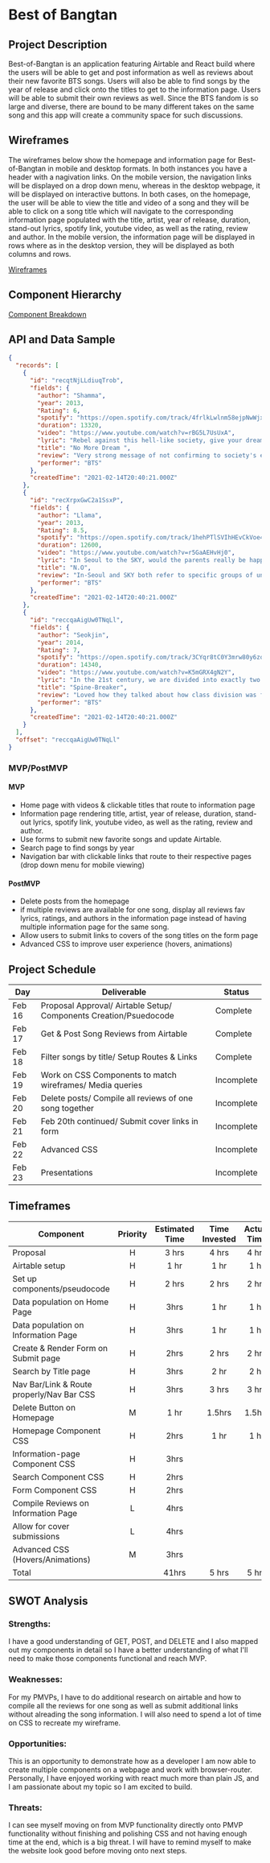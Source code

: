 # Best of Bangtan

## Project Description

Best-of-Bangtan is an application featuring Airtable and React build where the users will be able to get and post information as well as reviews about their new favorite BTS songs. Users will also be able to find songs by the year of release and click onto the titles to get to the information page. Users will be able to submit their own reviews as well. Since the BTS fandom is so large and diverse, there are bound to be many different takes on the same song and this app will create a community space for such discussions.

## Wireframes

The wireframes below show the homepage and information page for Best-of-Bangtan in mobile and desktop formats. In both instances you have a header with a nagivation links. On the mobile version, the navigation links will be displayed on a drop down menu, whereas in the desktop webpage, it will be displayed on interactive buttons. In both cases, on the homepage, the user will be able to view the title and video of a song and they will be able to click on a song title which will navigate to the corresponding information page populated with the title, artist, year of release, duration, stand-out lyrics, spotify link, youtube video, as well as the rating, review and author. In the mobile version, the information page will be displayed in rows where as in the desktop version, they will be displayed as both columns and rows.

[Wireframes](https://i.imgur.com/AfUjs0F.png)

## Component Hierarchy

[Component Breakdown](https://i.imgur.com/m038LGO.png)

## API and Data Sample

```json
{
  "records": [
    {
      "id": "recqtNjLLdiuqTrob",
      "fields": {
        "author": "Shamma",
        "year": 2013,
        "Rating": 6,
        "spotify": "https://open.spotify.com/track/4frlkLwlnm58ejpNwWjxyl?si=522f4ea285b945a7",
        "duration": 13320,
        "video": "https://www.youtube.com/watch?v=rBG5L7UsUxA",
        "lyric": "Rebel against this hell-like society, give your dream a special pardon",
        "title": "No More Dream ",
        "review": "Very strong message of not confirming to society's expectations of you.",
        "performer": "BTS"
      },
      "createdTime": "2021-02-14T20:40:21.000Z"
    },
    {
      "id": "recXrpxGwC2a1SsxP",
      "fields": {
        "author": "Llama",
        "year": 2013,
        "Rating": 8.5,
        "spotify": "https://open.spotify.com/track/1hehPTlSVIhHEvCkVoe4HX?si=2bd7891ee50149f9",
        "duration": 12600,
        "video": "https://www.youtube.com/watch?v=r5GaAEHvHj0",
        "lyric": "In Seoul to the SKY, would the parents really be happy?",
        "title": "N.O",
        "review": "In-Seoul and SKY both refer to specific groups of universities in Korea, I thought the message about applying to universities just to please your pare...",
        "performer": "BTS"
      },
      "createdTime": "2021-02-14T20:40:21.000Z"
    },
    {
      "id": "reccqaAigUw0TNqLl",
      "fields": {
        "author": "Seokjin",
        "year": 2014,
        "Rating": 7,
        "spotify": "https://open.spotify.com/track/3CYqr8tC0Y3mrw80y6zqJC?si=ac3432d141c945ae",
        "duration": 14340,
        "video": "https://www.youtube.com/watch?v=K5mGRX4gN2Y",
        "lyric": "In the 21st century, we are divided into exactly two classes Those who have, those who don’t have  Those who’re wearing shoes, those who don’t have Th...",
        "title": "Spine-Breaker",
        "review": "Loved how they talked about how class division was felt in school. Another problem associated with this padded jacket fever was extortion bullying. ",
        "performer": "BTS"
      },
      "createdTime": "2021-02-14T20:40:21.000Z"
    }
  ],
  "offset": "reccqaAigUw0TNqLl"
}
```

### MVP/PostMVP

#### MVP

- Home page with videos & clickable titles that route to information page
- Information page rendering title, artist, year of release, duration, stand-out lyrics, spotify link, youtube video, as well as the rating, review and author.
- Use forms to submit new favorite songs and update Airtable.
- Search page to find songs by year
- Navigation bar with clickable links that route to their respective pages (drop down menu for mobile viewing)

#### PostMVP

- Delete posts from the homepage
- if multiple reviews are available for one song, display all reviews fav lyrics, ratings, and authors in the information page instead of having multiple information page for the same song.
- Allow users to submit links to covers of the song titles on the form page
- Advanced CSS to improve user experience (hovers, animations)

## Project Schedule

| Day    | Deliverable                                                       | Status     |
| ------ | ----------------------------------------------------------------- | ---------- |
| Feb 16 | Proposal Approval/ Airtable Setup/ Components Creation/Psuedocode | Complete   |
| Feb 17 | Get & Post Song Reviews from Airtable                             | Complete   |
| Feb 18 | Filter songs by title/ Setup Routes & Links                       | Complete   |
| Feb 19 | Work on CSS Components to match wireframes/ Media queries         | Incomplete |
| Feb 20 | Delete posts/ Compile all reviews of one song together            | Incomplete |
| Feb 21 | Feb 20th continued/ Submit cover links in form                    | Incomplete |
| Feb 22 | Advanced CSS                                                      | Incomplete |
| Feb 23 | Presentations                                                     | Incomplete |

## Timeframes

| Component                                 | Priority | Estimated Time | Time Invested | Actual Time |
| ----------------------------------------- | :------: | :------------: | :-----------: | :---------: |
| Proposal                                  |    H     |     3 hrs      |     4 hrs     |    4 hrs    |
| Airtable setup                            |    H     |      1 hr      |     1 hr      |    1 hr     |
| Set up components/pseudocode              |    H     |     2 hrs      |     2 hrs     |    2 hrs    |
| Data population on Home Page              |    H     |      3hrs      |     1 hr      |    1 hr     |
| Data population on Information Page       |    H     |      3hrs      |     1 hr      |    1 hr     |
| Create & Render Form on Submit page       |    H     |      2hrs      |     2 hrs     |    2 hrs    |
| Search by Title page                      |    H     |      3hrs      |     2 hr      |    2 hr     |
| Nav Bar/Link & Route properly/Nav Bar CSS |    H     |      3hrs      |     3 hrs     |    3 hrs    |
| Delete Button on Homepage                 |    M     |      1 hr      |    1.5hrs     |   1.5hrs    |
| Homepage Component CSS                    |    H     |      2hrs      |     1 hr      |    1 hr     |
| Information-page Component CSS            |    H     |      3hrs      |               |             |
| Search Component CSS                      |    H     |      2hrs      |               |             |
| Form Component CSS                        |    H     |      2hrs      |               |             |
| Compile Reviews on Information Page       |    L     |      4hrs      |               |             |
| Allow for cover submissions               |    L     |      4hrs      |               |             |
| Advanced CSS (Hovers/Animations)          |    M     |      3hrs      |               |             |
| Total                                     |          |     41hrs      |     5 hrs     |    5 hrs    |

## SWOT Analysis

### Strengths:

I have a good understanding of GET, POST, and DELETE and I also mapped out my components in detail so I have a better understanding of what I'll need to make those components functional and reach MVP.

### Weaknesses:

For my PMVPs, I have to do additional research on airtable and how to compile all the reviews for one song as well as submit additional links without alreading the song information. I will also need to spend a lot of time on CSS to recreate my wireframe.

### Opportunities:

This is an opportunity to demonstrate how as a developer I am now able to create multiple components on a webpage and work with browser-router. Personally, I have enjoyed working with react much more than plain JS, and I am passionate about my topic so I am excited to build.

### Threats:

I can see myself moving on from MVP functionality directly onto PMVP functionality without finishing and polishing CSS and not having enough time at the end, which is a big threat. I will have to remind myself to make the website look good before moving onto next steps.
